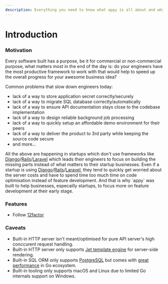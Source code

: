 ```yaml
---
description: Everything you need to know what appy is all about and why it was built.
---
```


# Introduction

### Motivation

Every software built has a purpose, be it for commercial or non-commercial purpose, what matters most in the end of the day is: do your engineers have the most productive framework to work with that would help to speed up the overall progress for your awesome business idea?

Common problems that slow down engineers today:

* lack of a way to store application secret correctly/securely
* lack of a way to migrate SQL database correctly/automatically
* lack of a way to ensure API documentation stays close to the codebase implementation
* lack of a way to design reliable background job processing
* lack of a way to quickly setup an affordable demo environment for their peers
* lack of a way to deliver the product to 3rd party while keeping the source code secure
* and more...

All the above are happening in startups which don't use frameworks like [Django](https://www.djangoproject.com/)/[Rails](https://rubyonrails.org/)/[Laravel](https://laravel.com/) which leads their engineers to focus on building the missing parts instead of what matters to their startup businesses. Even if a startup is using [Django](https://www.djangoproject.com/)/[Rails](https://rubyonrails.org/)/[Laravel](https://laravel.com/), they tend to quickly get worried about the server costs and have to spend time too much time on code optimisation instead of feature development. And that is why \`appy\` was built to help businesses, especailly startups, to focus more on feature development at their early stage.

### Features

* Follow [12factor](https://12factor.net/) 

### Caveats

* Built-in HTTP server isn't meant/optimised for pure API server's high conccurent request handling.
* Built-in HTTP server only supports [Jet template engine](https://github.com/CloudyKit/jet) for server-side rendering.
* Built-in SQL ORM only supports [PostgreSQL](https://www.postgresql.org/) but comes with [great performance](https://github.com/go-pg/pg/wiki/FAQ#why-go-pg) in Go ecosystem.
* Built-in tooling only supports macOS and Linux due to limited Go internals support on Windows.

